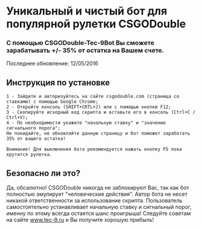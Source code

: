 # Уникальный и чистый бот для популярной рулетки CSGODouble
### С помощью CSGODouble-Tec-9Bot Вы сможете зарабатывать +/- 35% от остатка на Вашем счете.
Последнее обновление: 12/05/2016

## Инструкция по установке
```
1 - Зайдите и авторизуйтесь на сайте csgodouble.com (страница со ставками) с помощью Google Chrome;
2 - Откройте консоль (SHIFT+CRTL+J) или с помощью кнопки F12;
3 - Скопируйте исходный код скрипта и вставьте его в консоль (Ctrl+C / Ctrl+V);
4 - По необходимости укажите "начальную ставку" и "значение сигнального порога";
Не покидайте, не обновляйте данную страницу и бот поможет заработать 35% от вашего остатка!

Внимание! Для выключения бота рекомендуется нажать кнопку F5 пока крутится рулетка.
```
## Безопасно ли это?

Да, обсалютно! CSGODouble никогда не заблокируют Вас, так как бот полностью эмулирует "человеческие действия".
Автор бота не несет никакой ответственности за использование скрипта. Пользователь самостоятельно устанавливает начальную ставку и сигнальный порог, именну по этому всегда остается шанс проигрыша! Следуйте советам на сайте www.tec-9.ru и Вы получите хорошую прибыль!
